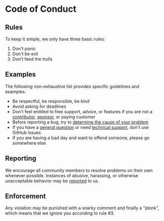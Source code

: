 # Code of Conduct

## Rules ##

To keep it simple, we only have three basic rules:

1. Don't panic
2. Don't be evil
3. Don’t feed the trolls

## Examples ##

The following non-exhaustive list provides specific guidelines and examples:

- Be respectful, be responsible, be kind
- Avoid asking for deadlines
- Don't feel entitled to free support, advice, or features if you are not a [contributor](https://docs.photoprism.app/developer-guide/), [sponsor](https://docs.photoprism.app/funding/), or paying customer
- Before reporting a bug, try to [determine the cause of your problem](https://docs.photoprism.app/getting-started/troubleshooting/)
- If you have a [general question](https://github.com/photoprism/photoprism/discussions) or need [technical support](https://docs.photoprism.app/user-guide/#getting-support), don't use GitHub Issues
- If you are having a bad day and want to offend someone, please go somewhere else

## Reporting ## 

We encourage all community members to resolve problems on their own whenever possible. Instances of abusive, 
harassing, or otherwise unacceptable behavior may be [reported](https://photoprism.app/contact) to us.

## Enforcement ## 

Any violation may be punished with a snarky comment and finally a "plonk", which means that we ignore you 
according to rule #3.
